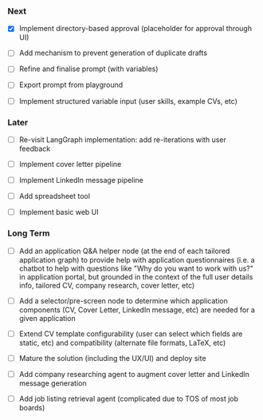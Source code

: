 ### Next

- [x] Implement directory-based approval (placeholder for approval through UI)

- [ ] Add mechanism to prevent generation of duplicate drafts

- [ ] Refine and finalise prompt (with variables)

- [ ] Export prompt from playground

- [ ] Implement structured variable input (user skills, example CVs, etc)

### Later

- [ ] Re-visit LangGraph implementation: add re-iterations with user feedback

- [ ] Implement cover letter pipeline

- [ ] Implement LinkedIn message pipeline

- [ ] Add spreadsheet tool

- [ ] Implement basic web UI

### Long Term

- [ ] Add an application Q&A helper node (at the end of each tailored application graph) to provide help with application questionnaires (i.e. a chatbot to help with questions like "Why do you want to work with us?" in application portal, but grounded in the context of the full user details info, tailored CV, company research, cover letter, etc)

- [ ] Add a selector/pre-screen node to determine which application components (CV, Cover Letter, LinkedIn message, etc) are needed for a given application

- [ ] Extend CV template configurability (user can select which fields are static, etc) and compatibility (alternate file formats, LaTeX, etc)

- [ ] Mature the solution (including the UX/UI) and deploy site

- [ ] Add company researching agent to augment cover letter and LinkedIn message generation

- [ ] Add job listing retrieval agent (complicated due to TOS of most job boards)